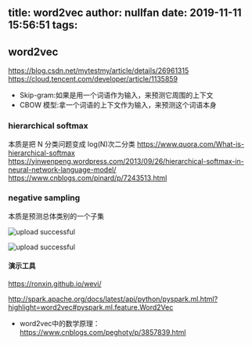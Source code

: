 title: word2vec
author: nullfan
date: 2019-11-11 15:56:51
tags:
---
## word2vec  
https://blog.csdn.net/mytestmy/article/details/26961315  
https://cloud.tencent.com/developer/article/1135859
* Skip-gram:如果是用一个词语作为输入，来预测它周围的上下文  
* CBOW 模型:拿一个词语的上下文作为输入，来预测这个词语本身    

###  hierarchical softmax
本质是把 N 分类问题变成 log(N)次二分类
https://www.quora.com/What-is-hierarchical-softmax
https://yinwenpeng.wordpress.com/2013/09/26/hierarchical-softmax-in-neural-network-language-model/
https://www.cnblogs.com/pinard/p/7243513.html

### negative sampling  
本质是预测总体类别的一个子集

![upload successful](/images/pasted-8.png)

![upload successful](/images/pasted-9.png)

#### 演示工具
https://ronxin.github.io/wevi/


http://spark.apache.org/docs/latest/api/python/pyspark.ml.html?highlight=word2vec#pyspark.ml.feature.Word2Vec

* word2vec中的数学原理：https://www.cnblogs.com/peghoty/p/3857839.html
